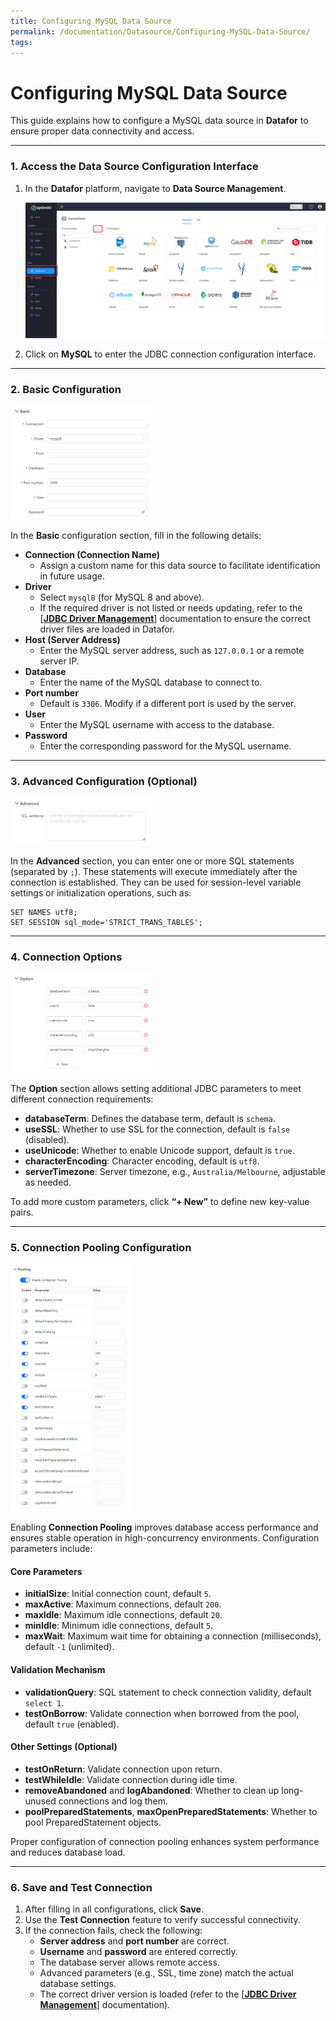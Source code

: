 ```yaml
---
title: Configuring MySQL Data Source
permalink: /documentation/Datasource/Configuring-MySQL-Data-Source/
tags:
---
```


# **Configuring MySQL Data Source**

This guide explains how to configure a MySQL data source in **Datafor** to ensure proper data connectivity and access.

------

### **1. Access the Data Source Configuration Interface**

1. In the **Datafor** platform, navigate to **Data Source Management**.

   <div align="left"><img src="./images/1740405167292.png"   /></div>

2. Click on **MySQL** to enter the JDBC connection configuration interface.

------

### **2. Basic Configuration**

<div align="left"><img src="./images/1740405371203.png"  width="45%" /></div>

In the **Basic** configuration section, fill in the following details:

- **Connection (Connection Name)**  
  - Assign a custom name for this data source to facilitate identification in future usage.
- **Driver**  
  - Select `mysql8` (for MySQL 8 and above).
  - If the required driver is not listed or needs updating, refer to the [**[JDBC Driver Management](https://help.Datafor.com/documentation/Datasource/JDBC-Driver-Management/)**] documentation to ensure the correct driver files are loaded in Datafor.
- **Host (Server Address)**  
  - Enter the MySQL server address, such as `127.0.0.1` or a remote server IP.
- **Database**  
  - Enter the name of the MySQL database to connect to.
- **Port number**  
  - Default is `3306`. Modify if a different port is used by the server.
- **User**  
  - Enter the MySQL username with access to the database.
- **Password**  
  - Enter the corresponding password for the MySQL username.

------

### **3. Advanced Configuration (Optional)**

<div align="left"><img src="./images/1740405391745.png"  width="45%" /></div>

In the **Advanced** section, you can enter one or more SQL statements (separated by `;`). These statements will execute immediately after the connection is established. They can be used for session-level variable settings or initialization operations, such as:

```
SET NAMES utf8;
SET SESSION sql_mode='STRICT_TRANS_TABLES';
```

------

### **4. Connection Options**

<div align="left"><img src="./images/1740405412554.png"  width="45%" /></div>

The **Option** section allows setting additional JDBC parameters to meet different connection requirements:

- **databaseTerm**: Defines the database term, default is `schema`.
- **useSSL**: Whether to use SSL for the connection, default is `false` (disabled).
- **useUnicode**: Whether to enable Unicode support, default is `true`.
- **characterEncoding**: Character encoding, default is `utf8`.
- **serverTimezone**: Server timezone, e.g., `Australia/Melbourne`, adjustable as needed.

To add more custom parameters, click **“+ New”** to define new key-value pairs.

------

### **5. Connection Pooling Configuration**

<div align="left"><img src="./images/image-20250224215923919.png"  width="38%" /></div>

Enabling **Connection Pooling** improves database access performance and ensures stable operation in high-concurrency environments. Configuration parameters include:

#### **Core Parameters**

- **initialSize**: Initial connection count, default `5`.
- **maxActive**: Maximum connections, default `200`.
- **maxIdle**: Maximum idle connections, default `20`.
- **minIdle**: Minimum idle connections, default `5`.
- **maxWait**: Maximum wait time for obtaining a connection (milliseconds), default `-1` (unlimited).

#### **Validation Mechanism**

- **validationQuery**: SQL statement to check connection validity, default `select 1`.
- **testOnBorrow**: Validate connection when borrowed from the pool, default `true` (enabled).

#### **Other Settings (Optional)**

- **testOnReturn**: Validate connection upon return.
- **testWhileIdle**: Validate connection during idle time.
- **removeAbandoned** and **logAbandoned**: Whether to clean up long-unused connections and log them.
- **poolPreparedStatements**, **maxOpenPreparedStatements**: Whether to pool PreparedStatement objects.

Proper configuration of connection pooling enhances system performance and reduces database load.

------

### **6. Save and Test Connection**

1. After filling in all configurations, click **Save**.
2. Use the **Test Connection** feature to verify successful connectivity.
3. If the connection fails, check the following:
   - **Server address** and **port number** are correct.
   - **Username** and **password** are entered correctly.
   - The database server allows remote access.
   - Advanced parameters (e.g., SSL, time zone) match the actual database settings.
   - The correct driver version is loaded (refer to the [**[JDBC Driver Management](/documentation/Datasource/JDBC-Driver-Management/)**] documentation).
